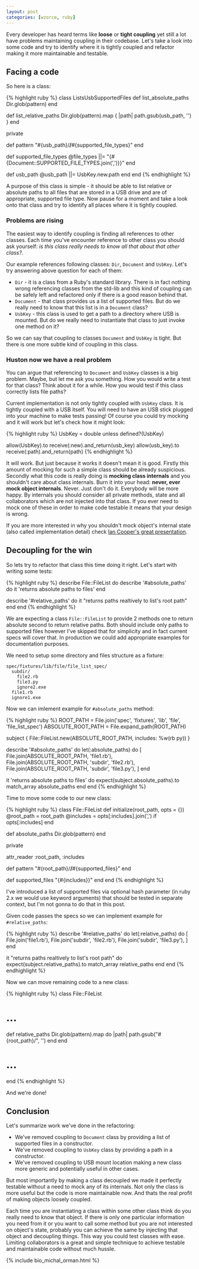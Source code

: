 ```yaml
---
layout: post
categories: [wzorce, ruby]
---
```

Every developer has heard terms like **loose** or **tight coupling** yet still
a lot have problems maintaining coupling in their codebase. Let's take a look into
some code and try to identify where it is tightly coupled and refactor making it
more maintainable and testable.

## Facing a code

So here is a class:

{% highlight ruby %}
class ListsUsbSupportedFiles
  def list_absolute_paths
    Dir.glob(pattern)
  end

  def list_relative_paths
    Dir.glob(pattern).map { |path| path.gsub(usb_path, '') }
  end

  private

  def pattern
    "#{usb_path}/**/**#{supported_file_types}"
  end

  def supported_file_types
    @file_types ||= "{#{Document::SUPPORTED_FILE_TYPES.join(',')}}"
  end

  def usb_path
    @usb_path ||= UsbKey.new.path
  end
end
{% endhighlight %}

A purpose of this class is simple - it should be able to list relative or
absolute paths to all files that are stored in a USB drive and are of
appropriate, supported file type. Now pause for a moment and take a look
onto that class and try to identify all places where it is tightly
coupled.

### Problems are rising

The easiest way to identify coupling is finding all references to other
classes. Each time you've encounter reference to other class you should
ask yourself: *is this class really needs to know all that about that
other class?*.

Our example references following classes: `Dir`, `Document` and `UsbKey`.
Let's try answering above question for each of them:

* `Dir` - it is a class from a Ruby's standard library. There is in fact
nothing wrong referencing classes from the std-lib and this kind of coupling
can be safely left and refactored only if there is a good reason behind
that.
* `Document` - that class provides us a list of supported files. But do
we really need to know that this list is in a `Document` class?
* `UsbKey` - this class is used to get a path to a directory where
USB is mounted. But do we really need to instantiate that class to just
invoke one method on it?

So we can say that coupling to classes `Document` and `UsbKey` is tight.
But there is one more subtle kind of coupling in this class.

### Huston now we have a real problem

You can argue that referencing to `Document` and `UsbKey` classes is
a big problem. Maybe, but let me ask you something. How you would
write a test for that class? Think about it for a while. How you would
test if this class correctly lists file paths?

Current implementation is not only tightly coupled with `UsbKey` class.
It is tightly coupled with a USB itself. You will need to have an USB
stick plugged into your machine to make tests passing! Of course you
could try mocking and it will work but let's check how it might look:

{% highlight ruby %}
UsbKey = double unless defined?(UsbKey)

allow(UsbKey).to receive(:new).and_return(usb_key)
allow(usb_key).to receive(:path).and_return(path)
{% endhighlight %}

It will work. But just because it works it doesn't mean it is good.
Firstly this amount of mocking for such a simple class should be already
suspicious. Secondly what this code is really doing is **mocking
class internals** and you shouldn't care about class internals.
Burn it into your head: **never, ever mock object internals**. Never.
Just don't do it. Everybody will be more happy. By internals you should
consider all private methods, state and all collaborators which are not
injected into that class. If you ever need to mock one of these in order
to make code testable it means that your design is wrong.

If you are more interested in why you shouldn't mock object's internal state
(also called implementation detail) check [Ian Cooper's great presentation][1].

## Decoupling for the win

So lets try to refactor that class this time doing it right. Let's
start with writing some tests:

{% highlight ruby %}
describe File::FileList do
  describe '#absolute_paths' do
    it 'returns absolute paths to files'
  end

  describe '#relative_paths' do
    it "returns paths realtively to list's root path"
  end
end
{% endhighlight %}

We are expecting a class `File::FileList` to provide 2 methods
one to return absolute second to return relative paths. Both should
include only paths to supported files however I've skipped that
for simplicity and in fact current specs will cover that. In production we
could add appropriate examples for documentation purposes.

We need to setup some directory and files structure as a fixture:

    spec/fixtures/lib/file/file_list_spec/
      subdir/
        file2.rb
        file3.py
        ignore2.exe
      file1.rb
      ignore1.exe

Now we can imlement example for `#absolute_paths` method:

{% highlight ruby %}
ROOT_PATH = File.join('spec', 'fixtures', 'lib', 'file', 'file_list_spec')
ABSOLUTE_ROOT_PATH = File.expand_path(ROOT_PATH)

subject { File::FileList.new(ABSOLUTE_ROOT_PATH, includes: %w(rb py)) }

describe '#absolute_paths' do
  let(:absolute_paths) do
    [
      File.join(ABSOLUTE_ROOT_PATH, 'file1.rb'),
      File.join(ABSOLUTE_ROOT_PATH, 'subdir', 'file2.rb'),
      File.join(ABSOLUTE_ROOT_PATH, 'subdir', 'file3.py'),
    ]
  end

  it 'returns absolute paths to files' do
    expect(subject.absolute_paths).to match_array absolute_paths
  end
end
{% endhighlight %}

Time to move some code to our new class:

{% highlight ruby %}
class File::FileList
  def initialize(root_path, opts = {})
    @root_path = root_path
    @includes  = opts[:includes].join(',') if opts[:includes]
  end

  def absolute_paths
    Dir.glob(pattern)
  end

  private

  attr_reader :root_path, :includes

  def pattern
    "#{root_path}/**/**#{supported_files}"
  end

  def supported_files
    "{#{includes}}"
  end
end
{% endhighlight %}

I've introduced a list of supported files via optional hash parameter
(in ruby 2.x we would use keyword arguments) that should be tested in
separate context, but I'm not gonna to do that in this post.

Given code passes the specs so we can implement example for `#relative_paths`:

{% highlight ruby %}
describe '#relative_paths' do
  let(:relative_paths) do
    [
      File.join('file1.rb'),
      File.join('subdir', 'file2.rb'),
      File.join('subdir', 'file3.py'),
    ]
  end

  it "returns paths realtively to list's root path" do
    expect(subject.relative_paths).to match_array relative_paths
  end
end
{% endhighlight %}

Now we can move remaining code to a new class:

{% highlight ruby %}
class File::FileList

  # ...

  def relative_paths
    Dir.glob(pattern).map do |path|
      path.gsub("#{root_path}/", '')
    end
  end

  # ...

end
{% endhighlight %}

And we're done!

## Conclusion

Let's summarize work we've done in the refactoring:

* We've removed coupling to `Document` class by providing a list
of supported files in a constructor.
* We've removed coupling to `UsbKey` class by providing a path
in a constructor.
* We've removed coupling to USB mount location making a new class
more generic and potentially useful in other cases.

But most importantly by making a class decoupled we made it perfectly
testable without a need to mock any of its internals. Not only the
class is more useful but the code is more maintainable now. And thats the
real profit of making objects loosely coupled.

Each time you are instantiating a class within some other class think
do you really need to know that object. If there is only one particular
information you need from it or you want to call some method but
you are not interested on object's state, probably you can achieve the
same by injecting that object and decoupling things. This way you could
test classes with ease. Limiting collaborators is a great and simple
technique to achieve testable and maintainable code without much hussle.

{% include bio_michal_orman.html %}

[1]: http://vimeo.com/68375232
